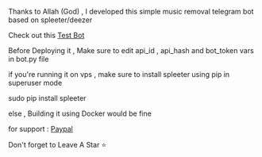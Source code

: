 Thanks to Allah (God) , I developed this simple music removal telegram bot based on spleeter/deezer 

Check out this [Test Bot](https://t.me/pdf511515bot)

Before Deploying it , Make sure to edit api_id , api_hash and bot_token vars in bot.py file 

if you're running it on vps , make sure to install spleeter using pip in superuser mode 

sudo pip install spleeter 

else , Building it using Docker would be fine 

for support :
[Paypal](https://www.paypal.com/paypalme/kelectronic89)

Don't forget to Leave A Star ⭐️


